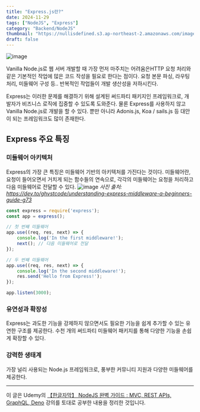 ```yaml
---
title: "Express.js란?"
date: 2024-11-29
tags: ["NodeJS", "Express"]
category: "Backend/NodeJS"
thumbnail: "https://nullisdefined.s3.ap-northeast-2.amazonaws.com/images/443cb67c45a8f2e9fc5d6c753e981266.png"
draft: false
---
```


![image](https://nullisdefined.s3.ap-northeast-2.amazonaws.com/images/443cb67c45a8f2e9fc5d6c753e981266.png)

Vanilla Node.js로 웹 서버 개발할 때 가장 먼저 마주치는 어려움은HTTP 요청 처리와 같은 기본적인 작업에 많은 코드 작성을 필요로 한다는 점이다. 요청 본문 파싱, 라우팅 처리, 미들웨어 구성 등.. 반복적인 작업들이 개발 생산성을 저하시킨다.

Express는 이러한 문제를 해결하기 위해 설계된 써드파티 패키지인 프레임워크로, 개발자가 비즈니스 로직에 집중할 수 있도록 도와준다. 물론 Express를 사용하지 않고 Vanilla Node.js로 개발을 할 수 있다. 뿐만 아니라 Adonis.js, Koa / sails.js 등 대안이 되는 프레임워크도 많이 존재한다.

## Express 주요 특징
### 미들웨어 아키텍처
Express의 가장 큰 특징은 미들웨어 기반의 아키텍처를 가진다는 것이다. 미들웨어란, 요청이 들어오면서 거치게 되는 함수들의 연속으로, 각각의 미들웨어는 요청을 처리하고 다음 미들웨어로 전달할 수 있다.
![image](https://nullisdefined.s3.ap-northeast-2.amazonaws.com/images/ffa384154a9e0cd737c708445f612b30.png)
*사진 출처: https://dev.to/ghvstcode/understanding-express-middleware-a-beginners-guide-g73*
```js
const express = require('express');
const app = express();

// 첫 번째 미들웨어
app.use((req, res, next) => {
    console.log('In the first middleware!');
    next(); // 다음 미들웨어로 전달
});

// 두 번째 미들웨어
app.use((req, res, next) => {
    console.log('In the second middleware!');
    res.send('Hello from Express!');
});

app.listen(3000);
```

### 유연성과 확장성
Express는 과도한 기능을 강제하지 않으면서도 필요한 기능을 쉽게 추가할 수 있는 유연한 구조를 제공한다. 수천 개의 써드파티 미들웨어 패키지를 통해 다양한 기능을 손쉽게 확장할 수 있다.

### 강력한 생태계
가장 널리 사용되는 Node.js 프레임워크로, 풍부한 커뮤니티 지원과 다양한 미들웨어를 제공한다.

---
이 글은 Udemy의 [【한글자막】 NodeJS 완벽 가이드 : MVC, REST APIs, GraphQL, Deno](https://www.udemy.com/course/nodejs-mvc-rest-apis-graphql-deno/) 강의를 토대로 공부한 내용을 정리한 것입니다.